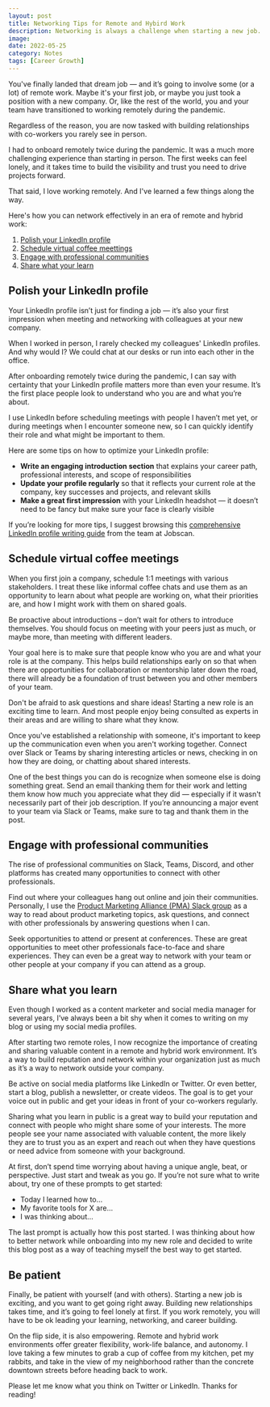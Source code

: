 ```yaml
---
layout: post
title: Networking Tips for Remote and Hybird Work
description: Networking is always a challenge when starting a new job. It's even more critical for success in a remote or hybrid workplace.
image:
date: 2022-05-25
category: Notes
tags: [Career Growth]
---
```


You've finally landed that dream job — and it’s going to involve some (or a lot) of remote work. Maybe it's your first job, or maybe you just took a position with a new company. Or, like the rest of the world, you and your team have transitioned to working remotely during the pandemic.

Regardless of the reason, you are now tasked with building relationships with co-workers you rarely see in person.

I had to onboard remotely twice during the pandemic. It was a much more challenging experience than starting in person. The first weeks can feel lonely, and it takes time to build the visibility and trust you need to drive projects forward.

That said, I love working remotely. And I've learned a few things along the way.

Here's how you can network effectively in an era of remote and hybrid work:

1. [Polish your LinkedIn profile](#polish-your-linkedin-profile)
2. [Schedule virtual coffee meettings](#schedule-virtual-coffee-meetings)
3. [Engage with professional communities](#engage-with-professional-communities)
4. [Share what your learn](#share-what-you-learn)

## Polish your LinkedIn profile
Your LinkedIn profile isn’t just for finding a job — it’s also your first impression when meeting and networking with colleagues at your new company.

When I worked in person, I rarely checked my colleagues' LinkedIn profiles. And why would I? We could chat at our desks or run into each other in the office.

After onboarding remotely twice during the pandemic, I can say with certainty that your LinkedIn profile matters more than even your resume. It’s the first place people look to understand who you are and what you’re about.

I use LinkedIn before scheduling meetings with people I haven’t met yet, or during meetings when I encounter someone new, so I can quickly identify their role and what might be important to them.

Here are some tips on how to optimize your LinkedIn profile:

- **Write an engaging introduction section** that explains your career path, professional interests, and scope of responsibilities
- **Update your profile regularly** so that it reflects your current role at the company, key successes and projects, and relevant skills
- **Make a great first impression** with your LinkedIn headshot — it doesn’t need to be fancy but make sure your face is clearly visible

If you’re looking for more tips, I suggest browsing this [comprehensive LinkedIn profile writing guide](https://www.jobscan.co/linkedin-profile-writing-guide) from the team at Jobscan.

## Schedule virtual coffee meetings
When you first join a company, schedule 1:1 meetings with various stakeholders. I treat these like informal coffee chats and use them as an opportunity to learn about what people are working on, what their priorities are, and how I might work with them on shared goals.

Be proactive about introductions – don’t wait for others to introduce themselves. You should focus on meeting with your peers just as much, or maybe more, than meeting with different leaders.

Your goal here is to make sure that people know who you are and what your role is at the company. This helps build relationships early on so that when there are opportunities for collaboration or mentorship later down the road, there will already be a foundation of trust between you and other members of your team.

Don't be afraid to ask questions and share ideas! Starting a new role is an exciting time to learn. And most people enjoy being consulted as experts in their areas and are willing to share what they know.

Once you've established a relationship with someone, it's important to keep up the communication even when you aren't working together. Connect over Slack or Teams by sharing interesting articles or news, checking in on how they are doing, or chatting about shared interests.

One of the best things you can do is recognize when someone else is doing something great. Send an email thanking them for their work and letting them know how much you appreciate what they did — especially if it wasn't necessarily part of their job description. If you’re announcing a major event to your team via Slack or Teams, make sure to tag and thank them in the post.

## Engage with professional communities
The rise of professional communities on Slack, Teams, Discord, and other platforms has created many opportunities to connect with other professionals.

Find out where your colleagues hang out online and join their communities. Personally, I use the [Product Marketing Alliance (PMA) Slack group](https://www.productmarketingalliance.com/join-slack/) as a way to read about product marketing topics, ask questions, and connect with other professionals by answering questions when I can.

Seek opportunities to attend or present at conferences. These are great opportunities to meet other professionals face-to-face and share experiences. They can even be a great way to network with your team or other people at your company if you can attend as a group.

## Share what you learn
Even though I worked as a content marketer and social media manager for several years, I’ve always been a bit shy when it comes to writing on my blog or using my social media profiles.

After starting two remote roles, I now recognize the importance of creating and sharing valuable content in a remote and hybrid work environment. It’s a way to build reputation and network within your organization just as much as it’s a way to network outside your company.

Be active on social media platforms like LinkedIn or Twitter. Or even better, start a blog, publish a newsletter, or create videos. The goal is to get your voice out in public and get your ideas in front of your co-workers regularly.

Sharing what you learn in public is a great way to build your reputation and connect with people who might share some of your interests. The more people see your name associated with valuable content, the more likely they are to trust you as an expert and reach out when they have questions or need advice from someone with your background.

At first, don’t spend time worrying about having a unique angle, beat, or perspective. Just start and tweak as you go. If you’re not sure what to write about, try one of these prompts to get started:
- Today I learned how to…
- My favorite tools for X are…
- I was thinking about…

The last prompt is actually how this post started. I was thinking about how to better network while onboarding into my new role and decided to write this blog post as a way of teaching myself the best way to get started.

## Be patient
Finally, be patient with yourself (and with others). Starting a new job is exciting, and you want to get going right away. Building new relationships takes time, and it’s going to feel lonely at first. If you work remotely, you will have to be ok leading your learning, networking, and career building.

On the flip side, it is also empowering. Remote and hybrid work environments offer greater flexibility, work-life balance, and autonomy. I love taking a few minutes to grab a cup of coffee from my kitchen, pet my rabbits, and take in the view of my neighborhood rather than the concrete downtown streets before heading back to work.

Please let me know what you think on Twitter or LinkedIn. Thanks for reading!
